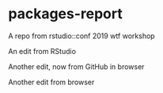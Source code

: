 # packages-report
A repo from rstudio::conf 2019 wtf workshop

An edit from RStudio

Another edit, now from GitHub in browser

Another edit from browser
